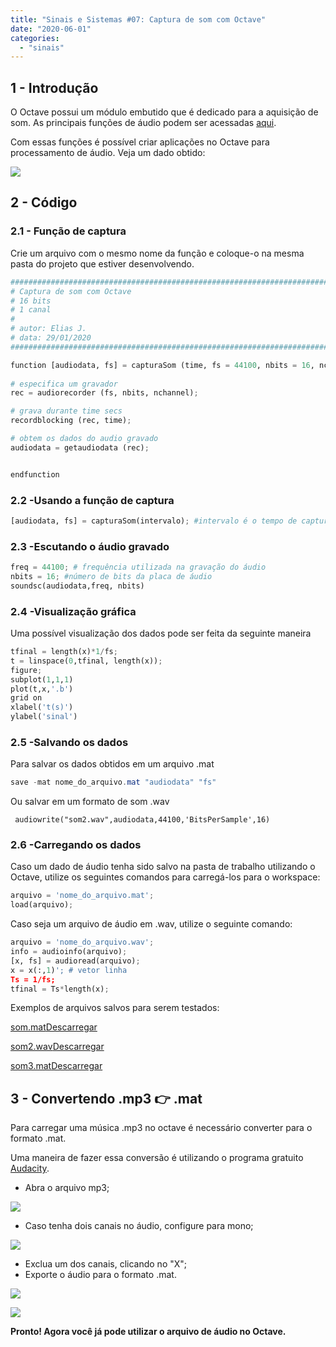 ```yaml
---
title: "Sinais e Sistemas #07: Captura de som com Octave"
date: "2020-06-01"
categories: 
  - "sinais"
---
```


## 1 - Introdução

O Octave possui um módulo embutido que é dedicado para a aquisição de som. As principais funções de áudio podem ser acessadas [aqui](https://octave.org/doc/v4.4.1/Audio-Recorder.html#Audio-Recorder).

Com essas funções é possível criar aplicações no Octave para processamento de áudio. Veja um dado obtido:

![](image.png)

## 2 - Código

### 2.1 - Função de captura

Crie um arquivo com o mesmo nome da função e coloque-o na mesma pasta do projeto que estiver desenvolvendo.

```python
################################################################################
# Captura de som com Octave
# 16 bits
# 1 canal
#
# autor: Elias J.
# data: 29/01/2020
################################################################################

function [audiodata, fs] = capturaSom (time, fs = 44100, nbits = 16, nchannel = 1)
  
# especifica um gravador 
rec = audiorecorder (fs, nbits, nchannel);

# grava durante time secs
recordblocking (rec, time);

# obtem os dados do audio gravado
audiodata = getaudiodata (rec);


endfunction
```

### 2.2 -Usando a função de captura

```python
[audiodata, fs] = capturaSom(intervalo); #intervalo é o tempo de captura desejado do áudio
```

### 2.3 -Escutando o áudio gravado

```python
freq = 44100; # frequência utilizada na gravação do áudio
nbits = 16; #número de bits da placa de áudio
soundsc(audiodata,freq, nbits)
```

### 2.4 -Visualização gráfica

Uma possível visualização dos dados pode ser feita da seguinte maneira

```python
tfinal = length(x)*1/fs;
t = linspace(0,tfinal, length(x));
figure;
subplot(1,1,1)
plot(t,x,'.b')
grid on
xlabel('t(s)')
ylabel('sinal')
```

### 2.5 -Salvando os dados

Para salvar os dados obtidos em um arquivo .mat

```powershell
save -mat nome_do_arquivo.mat "audiodata" "fs"
```

Ou salvar em um formato de som .wav

```
 audiowrite("som2.wav",audiodata,44100,'BitsPerSample',16)
```

### 2.6 -Carregando os dados

Caso um dado de áudio tenha sido salvo na pasta de trabalho utilizando o Octave, utilize os seguintes comandos para carregá-los para o workspace:

```python
arquivo = 'nome_do_arquivo.mat';
load(arquivo);
```

Caso seja um arquivo de áudio em .wav, utilize o seguinte comando:

```python
arquivo = 'nome_do_arquivo.wav';
info = audioinfo(arquivo);
[x, fs] = audioread(arquivo);
x = x(:,1)'; # vetor linha
Ts = 1/fs;
tfinal = Ts*length(x);
```

Exemplos de arquivos salvos para serem testados:

[som.mat](https://ej-ensino.com.br/wp-content/uploads/2020/06/som.mat)[Descarregar](https://ej-ensino.com.br/wp-content/uploads/2020/06/som.mat)

[som2.wav](https://ej-ensino.com.br/wp-content/uploads/2020/06/som2.wav)[Descarregar](https://ej-ensino.com.br/wp-content/uploads/2020/06/som2.wav)

[som3.mat](https://ej-ensino.com.br/wp-content/uploads/2021/06/som3.mat)[Descarregar](https://ej-ensino.com.br/wp-content/uploads/2021/06/som3.mat)

## 3 - Convertendo .mp3 👉 .mat

Para carregar uma música .mp3 no octave é necessário converter para o formato .mat.

Uma maneira de fazer essa conversão é utilizando o programa gratuito [Audacity](https://audacity.br.uptodown.com/windows).

- Abra o arquivo mp3;

![](image-1-1024x238.png)

- Caso tenha dois canais no áudio, configure para mono;

![](image-2-1024x428.png)

- Exclua um dos canais, clicando no "X";
- Exporte o áudio para o formato .mat.

![](images/image-3.png)

![](images/image-4.png)

**Pronto! Agora você já pode utilizar o arquivo de áudio no Octave.**
